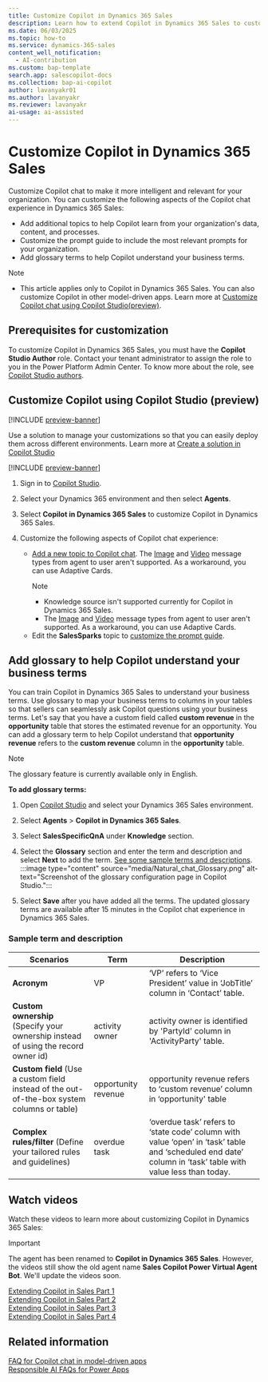 ```yaml
---
title: Customize Copilot in Dynamics 365 Sales
description: Learn how to extend Copilot in Dynamics 365 Sales to customize the welcome message, add prompts, and the prompt guide.
ms.date: 06/03/2025
ms.topic: how-to
ms.service: dynamics-365-sales
content_well_notification:
  - AI-contribution
ms.custom: bap-template
search.app: salescopilot-docs
ms.collection: bap-ai-copilot
author: lavanyakr01
ms.author: lavanyakr
ms.reviewer: lavanyakr
ai-usage: ai-assisted
---
```


# Customize Copilot in Dynamics 365 Sales

Customize Copilot chat to make it more intelligent and relevant for your organization. You can customize the following aspects of the Copilot chat experience in Dynamics 365 Sales:

- Add additional topics to help Copilot learn from your organization's data, content, and processes.
- Customize the prompt guide to include the most relevant prompts for your organization.
- Add glossary terms to help Copilot understand your business terms.

> [!NOTE]
>- This article applies only to Copilot in Dynamics 365 Sales. You can also customize Copilot in other model-driven apps. Learn more at [Customize Copilot chat using Copilot Studio(preview)](/power-apps/maker/model-driven-apps/customize-copilot-chat).

## Prerequisites for customization

To customize Copilot in Dynamics 365 Sales, you must have the **Copilot Studio Author** role. Contact your tenant administrator to assign the role to you in the Power Platform Admin Center. To know more about the role, see [Copilot Studio authors](/microsoft-copilot-studio/billing-licensing#copilot-studio-authors).  


## Customize Copilot using Copilot Studio (preview)

[!INCLUDE [preview-banner](~/../shared-content/shared/preview-includes/preview-banner-section.md)]

Use a solution to manage your customizations so that you can easily deploy them across different environments. Learn more at [Create a solution in Copilot Studio](/microsoft-copilot-studio/authoring-solutions-overview)

[!INCLUDE [preview-banner](~/../shared-content/shared/preview-includes/preview-note-d365.md)]

1. Sign in to [Copilot Studio](https://copilotstudio.microsoft.com/).
1. Select your Dynamics 365 environment and then select **Agents**.
1. Select **Copilot in Dynamics 365 Sales** to customize Copilot in Dynamics 365 Sales.
1. Customize the following aspects of Copilot chat experience:

    - [Add a new topic to Copilot chat](/power-apps/maker/model-driven-apps/customize-copilot-chat#add-new-topic-to-copilot-chat). The [Image](/microsoft-copilot-studio/authoring-send-message#add-an-image) and [Video](/microsoft-copilot-studio/authoring-send-message#add-an-image) message types from agent to user aren't supported. As a workaround, you can use Adaptive Cards.
      > [!NOTE]
      >- Knowledge source isn't supported currently for Copilot in Dynamics 365 Sales.
      >- The [Image](/microsoft-copilot-studio/authoring-send-message#add-an-image) and [Video](/microsoft-copilot-studio/authoring-send-message#add-an-image) message types from agent to user aren't supported. As a workaround, you can use Adaptive Cards.
    - Edit the **SalesSparks** topic to [customize the prompt guide](/power-apps/maker/model-driven-apps/customize-copilot-chat#prompt-guide-customizations).

<a name="add-glossary"></a>

## Add glossary to help Copilot understand your business terms

You can train Copilot in Dynamics 365 Sales to understand your business terms. Use glossary to map your business terms to columns in your tables so that sellers can seamlessly ask Copilot questions using your business terms. Let's say that you have a custom field called **custom revenue** in the **opportunity** table that stores the estimated revenue for an opportunity. You can add a glossary term to help Copilot understand that **opportunity revenue** refers to the **custom revenue** column in the **opportunity** table.

> [!NOTE]
> The glossary feature is currently available only in English.

**To add glossary terms:**

1. Open [Copilot Studio](https://copilotstudio.microsoft.com) and select your Dynamics 365 Sales environment.

1. Select **Agents** > **Copilot in Dynamics 365 Sales**.
1. Select **SalesSpecificQnA** under **Knowledge** section.
1. Select the **Glossary** section and enter the term and description and select **Next** to add the term. [See some sample terms and descriptions](#sample-term-and-description).
   :::image type="content" source="media/Natural_chat_Glossary.png" alt-text="Screenshot of the glossary configuration page in Copilot Studio.":::
1. Select **Save** after you have added all the terms.
   The updated glossary terms are available after 15 minutes in the Copilot chat experience in Dynamics 365 Sales.

### Sample term and description

| Scenarios  | Term  | Description |
|-----------------------|---------|-----------------------|
| **Acronym** | VP | ‘VP’ refers to ‘Vice President’ value in ‘JobTitle’ column in ‘Contact’ table. |
| **Custom ownership** (Specify your ownership instead of using the record owner id) | activity owner  | activity owner is identified by 'PartyId' column in 'ActivityParty' table.  |
| **Custom field** (Use a custom field instead of the out-of-the-box system columns or table) | opportunity revenue  | opportunity revenue refers to ‘custom revenue’ column in ‘opportunity' table  |
| **Complex rules/filter** (Define your tailored rules and guidelines) | overdue task  | ‘overdue task’ refers to ‘state code’ column with value ‘open’ in ‘task’ table and ‘scheduled end date’ column in ‘task’ table with value less than today.  |

## Watch videos

Watch these videos to learn more about customizing Copilot in Dynamics 365 Sales:

> [!IMPORTANT]
> The agent has been renamed to **Copilot in Dynamics 365 Sales**. However, the videos still show the old agent name **Sales Copilot Power Virtual Agent Bot**. We'll update the videos soon.

[Extending Copilot in Sales Part 1](https://www.youtube.com/watch?v=638gZ8yLCIc&t=1s)  
[Extending Copilot in Sales Part 2](https://www.youtube.com/watch?v=4u9h0OBFOiA&t=7s)  
[Extending Copilot in Sales Part 3](https://www.youtube.com/watch?v=gTaQaZ8XxJk&t=1s)   
[Extending Copilot in Sales Part 4](https://www.youtube.com/watch?v=PxUP8NLbtEY) 


## Related information

[FAQ for Copilot chat in model-driven apps](/power-apps/maker/common/faqs-copilot-model-driven-app)  
[Responsible AI FAQs for Power Apps](/power-apps/maker/common/responsible-ai-overview)  
